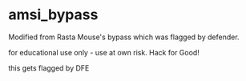 # amsi_bypass
Modified from Rasta Mouse's bypass which was flagged by defender.

for educational use only - use at own risk. Hack for Good!

this gets flagged by DFE
